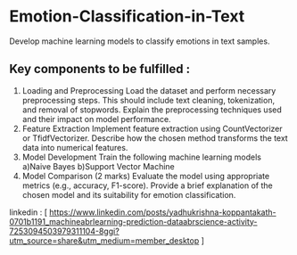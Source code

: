 # Emotion-Classification-in-Text
Develop machine learning models to classify emotions in text samples.

## Key components to be fulfilled :

  1. Loading and Preprocessing
    Load the dataset and perform necessary preprocessing steps. This should include text cleaning, tokenization, and removal of stopwords.
    Explain the preprocessing techniques used and their impact on model performance.
  2. Feature Extraction
    Implement feature extraction using CountVectorizer or TfidfVectorizer. Describe how the chosen method transforms the text data into numerical features.
  3. Model Development
    Train the following machine learning models
    a)Naive Bayes
    b)Support Vector Machine 
  4. Model Comparison (2 marks)
    Evaluate the model using appropriate metrics (e.g., accuracy, F1-score).
    Provide a brief explanation of the chosen model and its suitability for emotion classification.

linkedin : [ https://www.linkedin.com/posts/yadhukrishna-koppantakath-0701b1191_machineabrlearning-prediction-dataabrscience-activity-7253094503979311104-8ggi?utm_source=share&utm_medium=member_desktop ]
